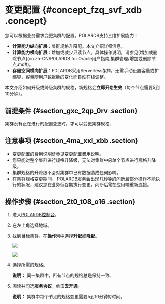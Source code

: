 # 变更配置 {#concept_fzq_svf_xdb .concept}

您可以根据业务需求变更集群的配置。POLARDB支持三维扩展能力：

-   **计算能力纵向扩展**：集群规格升降配。本文介绍详细信息。
-   **计算能力横向扩展**：增加或减少只读节点。具体操作说明，请参见[增加或删除节点](cn.zh-CN/POLARDB for Oracle用户指南/集群管理/增加或删除节点.md#)。
-   **存储空间横向扩展**：POLARDB采用Serverless架构，无需手动设置容量或扩缩容，容量随用户数据量的变化而自动在线调整。

本文介绍如何升级或降级集群的规格，新规格会**立即开始生效**（每个节点需要5到10分钟）。

## 前提条件 {#section_gxc_2qp_0rv .section}

集群没有正在进行的配置变更时，才可以变更集群规格。

## 注意事项 {#section_4ma_xxl_xbb .section}

-   变更配置的费用说明请参见[变更配置费用说明](../cn.zh-CN/产品简介/变更配置费用说明.md#)。
-   您只能对整个集群进行规格升降级，无法对集群中的单个节点进行规格升降级。
-   集群规格的升降级不会对集群中已有数据造成任何影响。
-   在集群规格变更期间， POLARDB服务会出现几秒钟的闪断且部分操作不能执行的状况，建议您在业务低谷期执行变更。闪断后需在应用端重新连接。

## 操作步骤 {#section_2t0_t08_o16 .section}

1.  进入[POLARDB控制台](https://polardb.console.aliyun.com/)。
2.  在左上角选择地域。
3.  找到目标集群，在**操作**列中选择**升配**或**降配**。

    ![](http://static-aliyun-doc.oss-cn-hangzhou.aliyuncs.com/assets/img/13772/155848905913607_zh-CN.png)

    ![](http://static-aliyun-doc.oss-cn-hangzhou.aliyuncs.com/assets/img/13772/155848905934579_zh-CN.png)

4.  选择所需的规格。

    **说明：** 同一集群中，所有节点的规格总是保持一致。

5.  阅读并勾选**服务协议**，单击**去开通**。

    **说明：** 集群中每个节点的规格变更需要5到10分钟的时间。


